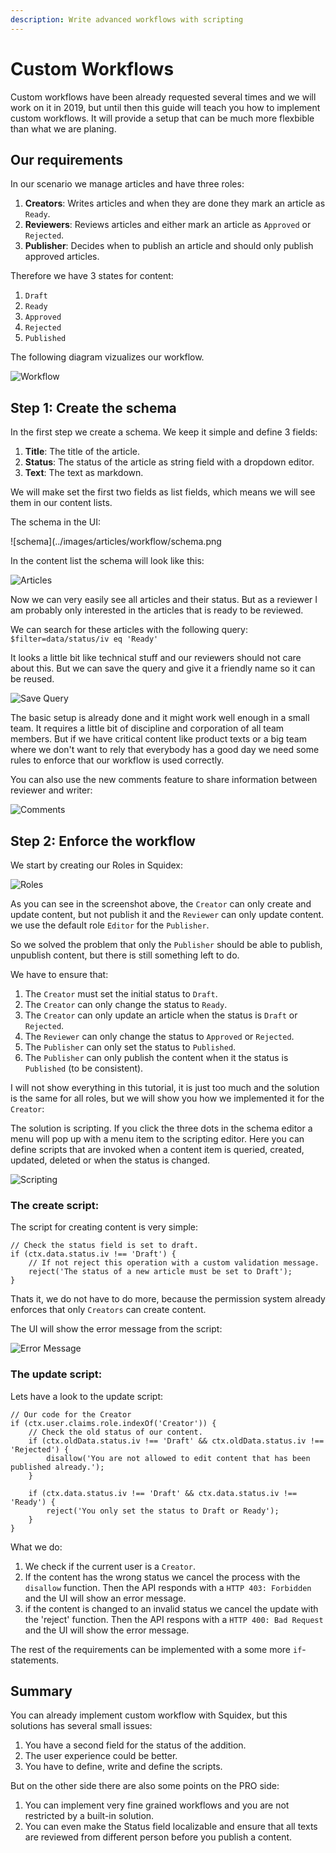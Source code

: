 ```yaml
---
description: Write advanced workflows with scripting
---
```


# Custom Workflows

Custom workflows have been already requested several times and we will work on it in 2019, but until then this guide will teach you how to implement custom workflows. It will provide a setup that can be much more flexbible than what we are planing.

## Our requirements

In our scenario we manage articles and have three roles:

1. **Creators**: Writes articles and when they are done they mark an article as `Ready`.
2. **Reviewers**: Reviews articles and either mark an article as `Approved` or `Rejected`.
3. **Publisher**: Decides when to publish an article and should only publish approved articles.

Therefore we have 3 states for content:

1. `Draft`
2. `Ready`
3. `Approved`
4. `Rejected`
5. `Published`

The following diagram vizualizes our workflow.

![Workflow](../../.gitbook/assets/workflow.png)

## Step 1: Create the schema

In the first step we create a schema. We keep it simple and define 3 fields:

1. **Title**: The title of the article.
2. **Status**: The status of the article as string field with a dropdown editor.
3. **Text**: The text as markdown.

We will make set the first two fields as list fields, which means we will see them in our content lists.

The schema in the UI:

!\[schema\]\(../images/articles/workflow/schema.png

In the content list the schema will look like this:

![Articles](../../.gitbook/assets/content-list.png)

Now we can very easily see all articles and their status. But as a reviewer I am probably only interested in the articles that is ready to be reviewed.

We can search for these articles with the following query: `$filter=data/status/iv eq 'Ready'`

It looks a little bit like technical stuff and our reviewers should not care about this. But we can save the query and give it a friendly name so it can be reused.

![Save Query](../../.gitbook/assets/save-query.png)

The basic setup is already done and it might work well enough in a small team. It requires a little bit of discipline and corporation of all team members. But if we have critical content like product texts or a big team where we don't want to rely that everybody has a good day we need some rules to enforce that our workflow is used correctly.

You can also use the new comments feature to share information between reviewer and writer:

![Comments](../../.gitbook/assets/comments.png)

## Step 2: Enforce the workflow

We start by creating our Roles in Squidex:

![Roles](../../.gitbook/assets/roles.png)

As you can see in the screenshot above, the `Creator` can only create and update content, but not publish it and the `Reviewer` can only update content. we use the default role `Editor` for the `Publisher`.

So we solved the problem that only the `Publisher` should be able to publish, unpublish content, but there is still something left to do.

We have to ensure that:

1. The `Creator` must set the initial status to `Draft`.
2. The `Creator` can only change the status to `Ready`.
3. The `Creator` can only update an article when the status is `Draft` or `Rejected`.
4. The `Reviewer` can only change the status to `Approved` or `Rejected`.
5. The `Publisher` can only set the status to `Published`.
6. The `Publisher` can only publish the content when it the status is `Published` \(to be consistent\).

I will not show everything in this tutorial, it is just too much and the solution is the same for all roles, but we will show you how we implemented it for the `Creator`:

The solution is scripting. If you click the three dots in the schema editor a menu will pop up with a menu item to the scripting editor. Here you can define scripts that are invoked when a content item is queried, created, updated, deleted or when the status is changed.

![Scripting](../../.gitbook/assets/scripting.png)

### The create script:

The script for creating content is very simple:

```
// Check the status field is set to draft.
if (ctx.data.status.iv !== 'Draft') {
    // If not reject this operation with a custom validation message.
    reject('The status of a new article must be set to Draft');
}
```

Thats it, we do not have to do more, because the permission system already enforces that only `Creators` can create content.

The UI will show the error message from the script:

![Error Message](../../.gitbook/assets/error.png)

### The update script:

Lets have a look to the update script:

```
// Our code for the Creator
if (ctx.user.claims.role.indexOf('Creator')) {
    // Check the old status of our content.
    if (ctx.oldData.status.iv !== 'Draft' && ctx.oldData.status.iv !== 'Rejected') {
        disallow('You are not allowed to edit content that has been published already.');
    }

    if (ctx.data.status.iv !== 'Draft' && ctx.data.status.iv !== 'Ready') {
        reject('You only set the status to Draft or Ready');
    }
}
```

What we do:

1. We check if the current user is a `Creator`.
2. If the content has the wrong status we cancel the process with the `disallow` function. Then the API responds with a `HTTP 403: Forbidden` and the UI will show an error message.
3. if the content is changed to an invalid status we cancel the update with the 'reject' function. Then the API respons with a `HTTP 400: Bad Request` and the UI will show the error message.

The rest of the requirements can be implemented with a some more `if`-statements.

## Summary

You can already implement custom workflow with Squidex, but this solutions has several small issues:

1. You have a second field for the status of the addition.
2. The user experience could be better.
3. You have to define, write and define the scripts.

But on the other side there are also some points on the PRO side:

1. You can implement very fine grained workflows and you are not restricted by a built-in solution.
2. You can even make the Status field localizable and ensure that all texts are reviewed from different person before you publish a content.

